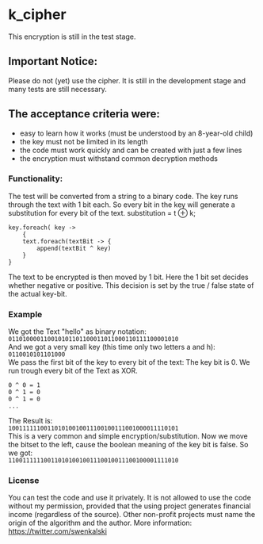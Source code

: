 # k_cipher
This encryption is still in the test stage.

## Important Notice:
Please do not (yet) use the cipher. It is still in the development stage and many tests are still necessary. 

## The acceptance criteria were:
- easy to learn how it works (must be understood by an 8-year-old child)
- the key must not be limited in its length
- the code must work quickly and can be created with just a few lines
- the encryption must withstand common decryption methods

### Functionality:
The test will be converted from a string to a binary code.
The key runs through the text with 1 bit each. So every bit in the key will
generate a substitution for every bit of the text.
 substitution = t ⊕ k;

```
key.foreach( key ->
    { 
    text.foreach(textBit -> {
        append(textBit ^ key)
    }
} 
```

The text to be encrypted is then moved by 1 bit. 
Here the 1 bit set decides whether negative or positive. 
This decision is set by the true / false state of the actual key-bit.

### Example
We got the Text "hello" as binary notation: <br> 
```011010000110010101101100011011000110111100001010```<br>
And we got a very small key (this time only two letters a and h): <br> 
```0110010101101000```<br> 
We pass the first bit of the key to every bit of the text:
The key bit is 0.
We run trough every bit of the Text as XOR.
``` 
0 ^ 0 = 1 
0 ^ 1 = 0 
0 ^ 1 = 0 
...
```
The Result is: <br> 
```100111111001101010010011100100111001000011110101```<br>
This is a very common and simple encryption/substitution.
Now we move the bitset to the left, cause the boolean meaning of the key bit is false.
So we got: <br>
```110011111100110101001001110010011100100001111010```
### License
You can test the code and use it privately. It is not allowed to use the code without my permission, provided that the using project generates financial income (regardless of the source).
Other non-profit projects must name the origin of the algorithm and the author.
More information: https://twitter.com/swenkalski


